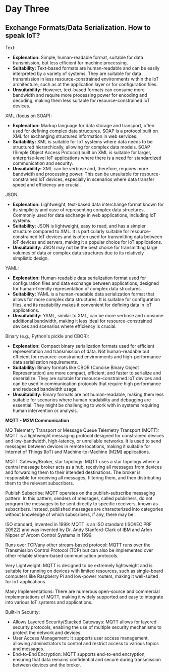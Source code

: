 # Day Three

## Exchange Formats/Data Serialization. How to speak IoT?

Text:
- **Explenation:** Simple, human-readable format, suitable for data transmission, but less efficient for machine processing.
- **Suitability:** Text-based formats are human-readable and can be easily interpreted by a variety of systems. They are suitable for data transmission in less resource-constrained environments within the IoT architecture, such as at the application layer or for configuration files.
- **Unsuitability:** However, text-based formats can consume more bandwidth and require more processing power for encoding and decoding, making them less suitable for resource-constrained IoT devices.

XML (focus on SOAP):
- **Explenation:** Markup language for data storage and transport, often used for defining complex data structures. SOAP is a protocol built on XML for exchanging structured information in web services.
- **Suitability:** XML is suitable for IoT systems where data needs to be structured hierarchically, allowing for complex data models. SOAP (Simple Object Access Protocol) built on XML is suitable for larger, enterprise-level IoT applications where there is a need for standardized communication and security.
- **Unsuitability:** XML can be verbose and, therefore, requires more bandwidth and processing power. This can be unsuitable for resource-constrained IoT devices, especially in scenarios where data transfer speed and efficiency are crucial.

JSON:
- **Explenation:** Lightweight, text-based data interchange format known for its simplicity and ease of representing complex data structures. Commonly used for data exchange in web applications, including IoT systems.
- **Suitability:** JSON is lightweight, easy to read, and has a simpler structure compared to XML. It is particularly suitable for resource-constrained IoT devices and is often used for transmitting data between IoT devices and servers, making it a popular choice for IoT applications.
- **Unsuitability:** JSON may not be the best choice for transmitting large volumes of data or complex data structures due to its relatively simplistic design.

YAML:
- **Explenation:** Human-readable data serialization format used for configuration files and data exchange between applications, designed for human-friendly representation of complex data structures.
- **Suitability:** YAML is a human-readable data serialization format that allows for more complex data structures. It is suitable for configuration files, and its readability makes it convenient for defining data in IoT applications.
- **Unsuitability:** YAML, similar to XML, can be more verbose and consume additional bandwidth, making it less ideal for resource-constrained devices and scenarios where efficiency is crucial.

Binary (e.g., Python's pickle and CBOR):
- **Explenation:** Compact binary serialization formats used for efficient representation and transmission of data. Not human-readable but efficient for resource-constrained environments and high-performance data serialization requirements.
- **Suitability:** Binary formats like CBOR (Concise Binary Object Representation) are more compact, efficient, and faster to serialize and deserialize. They are suitable for resource-constrained IoT devices and can be used in communication protocols that require high performance and reduced bandwidth usage.
- **Unsuitability:** Binary formats are not human-readable, making them less suitable for scenarios where human readability and debugging are essential. They might be challenging to work with in systems requiring human intervention or analysis.



**MQTT - M2M Communication**

MQ Telemetry Transport or Message Queue Telemetry Transport (MQTT): MQTT is a lightweight messaging protocol designed for constrained devices and low-bandwidth, high-latency, or unreliable networks. It is used to send messages between devices in remote locations, making it suitable for Internet of Things (IoT) and Machine-to-Machine (M2M) applications.

MQTT Gateway/Broker, star topology: MQTT uses a star topology where a central message broker acts as a hub, receiving all messages from devices and forwarding them to their intended destinations. The broker is responsible for receiving all messages, filtering them, and then distributing them to the relevant subscribers.

Publish Subscribe: MQTT operates on the publish-subscribe messaging pattern. In this pattern, senders of messages, called publishers, do not program the messages to be sent directly to specific receivers, known as subscribers. Instead, published messages are characterized into categories without knowledge of which subscribers, if any, there may be.

ISO standard, invented in 1999: MQTT is an ISO standard (ISO/IEC PRF 20922) and was invented by Dr. Andy Stanford-Clark of IBM and Arlen Nipper of Arcom Control Systems in 1999.

Runs over TCP/any other stream-based protocol: MQTT runs over the Transmission Control Protocol (TCP) but can also be implemented over other reliable stream-based communication protocols.

Very Lightweight: MQTT is designed to be extremely lightweight and is suitable for running on devices with limited resources, such as single-board computers like Raspberry Pi and low-power routers, making it well-suited for IoT applications.

Many Implementations: There are numerous open-source and commercial implementations of MQTT, making it widely supported and easy to integrate into various IoT systems and applications.

Built-in Security:
- Allows Layered Security/Stacked Gateways: MQTT allows for layered security protocols, enabling the use of multiple security mechanisms to protect the network and devices.
- User Access Management: It supports user access management, allowing administrators to control and restrict access to various topics and messages.
- End-to-End Encryption: MQTT supports end-to-end encryption, ensuring that data remains confidential and secure during transmission between devices and the broker.

